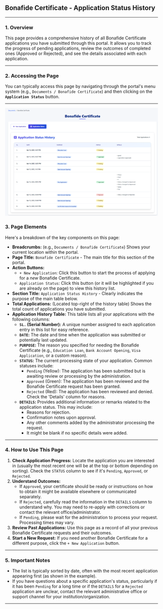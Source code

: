 ## Bonafide Certificate - Application Status History

---

### 1. Overview

This page provides a comprehensive history of all Bonafide Certificate applications you have submitted through this portal. It allows you to track the progress of pending applications, review the outcomes of completed ones (Approved or Rejected), and see the details associated with each application.

---

### 2. Accessing the Page

You can typically access this page by navigating through the portal's menu system (e.g., `Documents / Bonafide Certificate`) and then clicking on the **`Application Status`** button.

---

![Bonafide Certificate - Application Status History](./Images/Bonafide_status.png)

### 3. Page Elements

Here's a breakdown of the key components on this page:

*   **Breadcrumbs:** (e.g., `Documents / Bonafide Certificate`) Shows your current location within the portal.
*   **Page Title:** `Bonafide Certificate` - The main title for this section of the portal.
*   **Action Buttons:**
    *   `+ New Application`: Click this button to start the process of applying for a *new* Bonafide Certificate.
    *   `Application Status`: Click this button (or it will be highlighted if you are already on the page) to view this history list.
*   **Section Title:** `Application Status History` - Clearly indicates the purpose of the main table below.
*   **Total Applications:** (Located top-right of the history table) Shows the total count of applications you have submitted.
*   **Application History Table:** This table lists all your applications with the following columns:
    *   **`SL.` (Serial Number):** A unique number assigned to each application entry in this list for easy reference.
    *   **`DATE`:** The date and time when the application was submitted or potentially last updated.
    *   **`PURPOSE`:** The reason you specified for needing the Bonafide Certificate (e.g., `Education Loan`, `Bank Account Opening`, `Visa Application`, or a custom reason).
    *   **`STATUS`:** The current processing state of your application. Common statuses include:
        *   `Pending` (Yellow): The application has been submitted but is awaiting review or processing by the administration.
        *   `Approved` (Green): The application has been reviewed and the Bonafide Certificate request has been granted.
        *   `Rejected` (Red): The application has been reviewed and denied. Check the 'Details' column for reasons.
    *   **`DETAILS`:** Provides additional information or remarks related to the application status. This may include:
        *   Reasons for rejection.
        *   Confirmation notes upon approval.
        *   Any other comments added by the administrator processing the request.
        *   It might be blank if no specific details were added.

---

### 4. How to Use This Page

1.  **Check Application Progress:** Locate the application you are interested in (usually the most recent one will be at the top or bottom depending on sorting). Check the `STATUS` column to see if it's `Pending`, `Approved`, or `Rejected`.
2.  **Understand Outcomes:**
    *   If `Approved`, your certificate should be ready or instructions on how to obtain it might be available elsewhere or communicated separately.
    *   If `Rejected`, carefully read the information in the `DETAILS` column to understand why. You may need to re-apply with corrections or contact the relevant office/administrator.
    *   If `Pending`, please wait for the administration to process your request. Processing times may vary.
3.  **Review Past Applications:** Use this page as a record of all your previous Bonafide Certificate requests and their outcomes.
4.  **Start a New Request:** If you need another Bonafide Certificate for a different purpose, click the `+ New Application` button.

---

### 5. Important Notes

*   The list is typically sorted by date, often with the most recent application appearing first (as shown in the example).
*   If you have questions about a specific application's status, particularly if it has been `Pending` for a long time or if the `DETAILS` for a `Rejected` application are unclear, contact the relevant administrative office or support channel for your institution/organization.

---